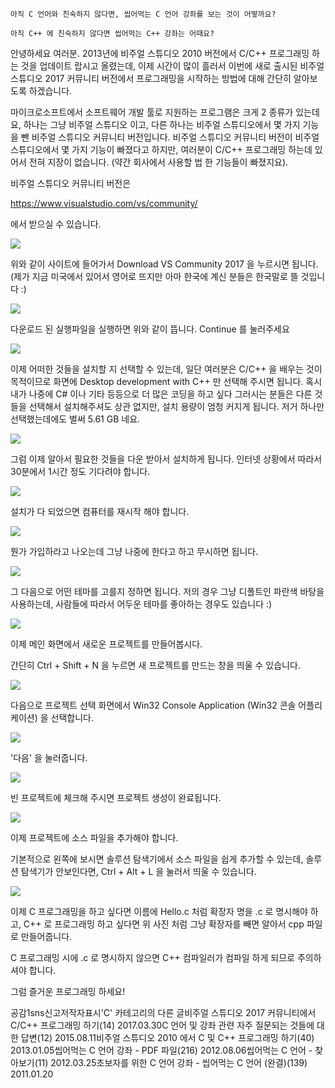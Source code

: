 

```warning
아직 C 언어와 친숙하지 않다면, 씹어먹는 C 언어 강좌를 보는 것이 어떻까요?

```






```info
아직 C++ 에 친숙하지 않다면 씹어먹는 C++ 강좌는 어때요?
```



안녕하세요 여러분. 2013년에 비주얼 스튜디오 2010 버전에서 C/C++ 프로그래밍 하는 것을 업데이트 랍시고 올렸는데, 이제 시간이 많이 흘러서 이번에 새로 출시된 비주얼 스튜디오 2017 커뮤니티 버전에서 프로그래밍을 시작하는 방법에 대해 간단히 알아보도록 하겠습니다.


마이크로소프트에서 소프트웨어 개발 툴로 지원하는 프로그램은 크게 2 종류가 있는데요, 하나는 그냥 비주얼 스튜디오 이고, 다른 하나는 비주얼 스튜디오에서 몇 가지 기능을 뺀 비주얼 스튜디오 커뮤니티 버전입니다. 비주얼 스튜디오 커뮤니티 버전이 비주얼 스튜디오에서 몇 가지 기능이 빠졌다고 하지만, 여러분이 C/C++ 프로그래밍 하는데 있어서 전혀 지장이 없습니다. (약간 회사에서 사용할 법 한 기능들이 빠졌지요). 


비주얼 스튜디오 커뮤니티 버전은 


https://www.visualstudio.com/vs/community/


에서 받으실 수 있습니다. 




![](http://img1.daumcdn.net/thumb/R1920x0/?fname=http%3A%2F%2Fcfile30.uf.tistory.com%2Fimage%2F2676893E58DC5A6402106D)

위와 같이 사이트에 들어가서 Download VS Community 2017 을 누르시면 됩니다. (제가 지금 미국에서 있어서 영어로 뜨지만 아마 한국에 계신 분들은 한국말로 뜰 것입니다 :) 



![](http://img1.daumcdn.net/thumb/R1920x0/?fname=http%3A%2F%2Fcfile3.uf.tistory.com%2Fimage%2F2763604A58DC5A642C5115)





다운로드 된 실행파일을 실행하면 위와 같이 뜹니다. Continue 를 눌러주세요


![](http://img1.daumcdn.net/thumb/R1920x0/?fname=http%3A%2F%2Fcfile24.uf.tistory.com%2Fimage%2F2377554B58DC5A652B7F90)



이제 어떠한 것들을 설치할 지 선택할 수 있는데, 일단 여러분은 C/C++ 을 배우는 것이 목적이므로 화면에 Desktop development with C++ 만 선택해 주시면 됩니다. 혹시 내가 나중에 C# 이나 기타 등등으로 더 많은 코딩을 하고 싶다 그러시는 분들은 다른 것들을 선택해서 설치해주셔도 상관 없지만, 설치 용량이 엄청 커지게 됩니다. 저거 하나만 선택했는데에도 벌써 5.61 GB 네요.


![](http://img1.daumcdn.net/thumb/R1920x0/?fname=http%3A%2F%2Fcfile7.uf.tistory.com%2Fimage%2F27334D3C58DC5A6531172A)



그럼 이제 알아서 필요한 것들을 다운 받아서 설치하게 됩니다. 인터넷 상황에서 따라서 30분에서 1시간 정도 기다려야 합니다.


![](http://img1.daumcdn.net/thumb/R1920x0/?fname=http%3A%2F%2Fcfile1.uf.tistory.com%2Fimage%2F2758FB3858DC67FF0302F0)



설치가 다 되었으면 컴퓨터를 재시작 해야 합니다.


![](http://img1.daumcdn.net/thumb/R1920x0/?fname=http%3A%2F%2Fcfile8.uf.tistory.com%2Fimage%2F27716B4C58DC67FE24EA96)



뭔가 가입하라고 나오는데 그냥 나중에 한다고 하고 무시하면 됩니다.


![](http://img1.daumcdn.net/thumb/R1920x0/?fname=http%3A%2F%2Fcfile30.uf.tistory.com%2Fimage%2F2313A24658DC67FE212176)





그 다음으로 어떤 테마를 고를지 정하면 됩니다. 저의 경우 그냥 디폴트인 파란색 바탕을 사용하는데, 사람들에 따라서 어두운 테마를 좋아하는 경우도 있습니다 :) 


![](http://img1.daumcdn.net/thumb/R1920x0/?fname=http%3A%2F%2Fcfile2.uf.tistory.com%2Fimage%2F240BEE3958DC67FE073364)



이제 메인 화면에서 새로운 프로젝트를 만들어봅시다.


간단히 Ctrl + Shift + N 을 누르면 새 프로젝트를 만드는 창을 띄울 수 있습니다. 


![](http://img1.daumcdn.net/thumb/R1920x0/?fname=http%3A%2F%2Fcfile25.uf.tistory.com%2Fimage%2F2437B54058DC67FE25378A)



다음으로 프로젝트 선택 화면에서 Win32 Console Application (Win32 콘솔 어플리케이션) 을 선택합니다. 


![](http://img1.daumcdn.net/thumb/R1920x0/?fname=http%3A%2F%2Fcfile25.uf.tistory.com%2Fimage%2F2729344C58DCF43435069B)



'다음' 을 눌러줍니다.


![](http://img1.daumcdn.net/thumb/R1920x0/?fname=http%3A%2F%2Fcfile5.uf.tistory.com%2Fimage%2F2528FF3558DCF4342BD1FB)



빈 프로젝트에 체크해 주시면 프로젝트 생성이 완료됩니다.


![](http://img1.daumcdn.net/thumb/R1920x0/?fname=http%3A%2F%2Fcfile29.uf.tistory.com%2Fimage%2F2325A94F58DCF4351586CA)



이제 프로젝트에 소스 파일을 추가해야 합니다. 


기본적으로 왼쪽에 보시면 솔루션 탐색기에서 소스 파일을 쉽게 추가할 수 있는데, 솔루션 탐색기가 안보인다면, Ctrl + Alt + L 을 눌러서 띄울 수 있습니다. 


![](http://img1.daumcdn.net/thumb/R1920x0/?fname=http%3A%2F%2Fcfile28.uf.tistory.com%2Fimage%2F2445D24D58DCF435315473)



이제 C 프로그래밍을 하고 싶다면 이름에 Hello.c 처럼 확장자 명을 .c 로 명시해야 하고, C++ 로 프로그래밍 하고 싶다면 위 사진 처럼 그냥 확장자를 빼면 알아서 cpp 파일로 만들어줍니다.


C 프로그래밍 시에 .c 로 명시하지 않으면 C++ 컴파일러가 컴파일 하게 되므로 주의하셔야 합니다. 


그럼 즐거운 프로그래밍 하세요!



공감1sns신고저작자표시'C' 카테고리의 다른 글비주얼 스튜디오 2017 커뮤니티에서 C/C++ 프로그래밍 하기(14)
2017.03.30C 언어 및 강좌 관련 자주 질문되는 것들에 대한 답변(12)
2015.08.11비주얼 스튜디오 2010 에서 C 및 C++ 프로그래밍 하기(40)
2013.01.05씹어먹는 C 언어 강좌 - PDF 파일(216)
2012.08.06씹어먹는 C 언어 - 찾아보기(11)
2012.03.25초보자를 위한 C 언어 강좌 - 씹어먹는 C 언어 (완결)(139)
2011.01.20

